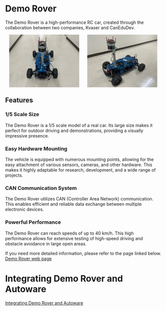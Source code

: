 # Demo Rover
The Demo Rover is a high-performance RC car, created through the collaboration between two companies, Kvaser and CanEduDev.

<div style="display: flex; justify-content: space-around;">
  <img src="./docs/rover_img_front.jpeg" alt="Rover Image Front" style="width: 45%;">
  <img src="./docs/rover_img_side.jpeg" alt="Rover Image Side" style="width: 45%;">
</div>

## Features
### 1/5 Scale Size  

The Demo Rover is a 1/5 scale model of a real car. Its large size makes it perfect for outdoor driving and demonstrations, providing a visually impressive presence.

### Easy Hardware Mounting  

The vehicle is equipped with numerous mounting points, allowing for the easy attachment of various sensors, cameras, and other hardware. This makes it highly adaptable for research, development, and a wide range of projects.

### CAN Communication System  

The Demo Rover utilizes CAN (Controller Area Network) communication. This enables efficient and reliable data exchange between multiple electronic devices. 

### Powerful Performance  

The Demo Rover can reach speeds of up to 40 km/h. This high performance allows for extensive testing of high-speed driving and obstacle avoidance in large open areas.    

 If you need more detailed information, please refer to the page linked below.
[Demo Rover web page](https://www.canedudev.com/product/demo-rover/)

# Integrating Demo Rover and Autoware
[Integrating Demo Rover and Autoware](./markdown/Integrate.md)
